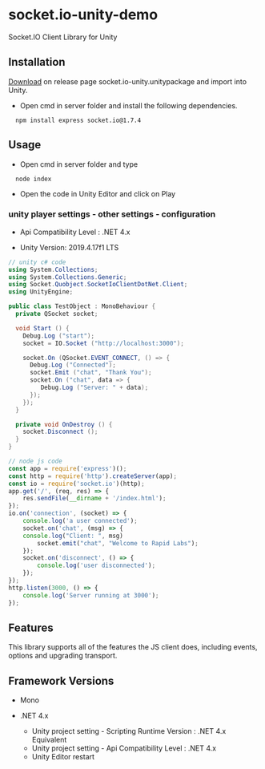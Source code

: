 
# socket.io-unity-demo

Socket.IO Client Library for Unity


## Installation

[Download](https://github.com/Rocher0724/socket.io-unity/releases) on release page socket.io-unity.unitypackage and import into Unity.

* Open cmd in server folder and install the following dependencies.

```
  npm install express socket.io@1.7.4
```

## Usage

* Open cmd in server folder and type

```
  node index
```

* Open the code in Unity Editor and click on Play


### unity player settings - other settings - configuration

* Api Compatibility Level : .NET 4.x

* Unity Version: 2019.4.17f1 LTS


```cs
// unity c# code
using System.Collections;
using System.Collections.Generic;
using Socket.Quobject.SocketIoClientDotNet.Client;
using UnityEngine;

public class TestObject : MonoBehaviour {
  private QSocket socket;

  void Start () {
    Debug.Log ("start");
    socket = IO.Socket ("http://localhost:3000");

    socket.On (QSocket.EVENT_CONNECT, () => {
      Debug.Log ("Connected");
      socket.Emit ("chat", "Thank You");
      socket.On ("chat", data => {
         Debug.Log ("Server: " + data);
      });
    });    
  }

  private void OnDestroy () {
    socket.Disconnect ();
  }
}
```



```javascript
// node js code
const app = require('express')();
const http = require('http').createServer(app);
const io = require('socket.io')(http);
app.get('/', (req, res) => {
    res.sendFile(__dirname + '/index.html');
});
io.on('connection', (socket) => {
    console.log('a user connected');
    socket.on('chat', (msg) => {
	console.log("Client: ", msg)
        socket.emit("chat", "Welcome to Rapid Labs");
    });
    socket.on('disconnect', () => {
        console.log('user disconnected');
    });
});
http.listen(3000, () => {
    console.log('Server running at 3000');
});


```



## Features

This library supports all of the features the JS client does, including events, options and upgrading transport.

## Framework Versions

- Mono

- .NET 4.x
    - Unity project setting - Scripting Runtime Version : .NET 4.x Equivalent
    - Unity project setting - Api Compatibility Level : .NET 4.x
    - Unity Editor restart


